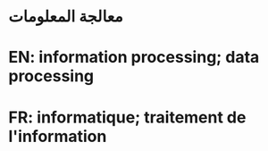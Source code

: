 # معالجة المعلومات

# EN: information processing; data processing

# FR: informatique; traitement de l'information
